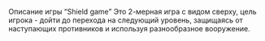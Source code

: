 Описание игры
“Shield game”
Это 2-мерная игра с видом сверху, цель игрока - дойти до перехода на следующий уровень, защищаясь от наступающих противников и используя разнообразное вооружение.
